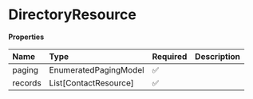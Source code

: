 # DirectoryResource

**Properties**

| Name    | Type                  | Required | Description |
| :------ | :-------------------- | :------- | :---------- |
| paging  | EnumeratedPagingModel | ✅       |             |
| records | List[ContactResource] | ✅       |             |

<!-- This file was generated by liblab | https://liblab.com/ -->
